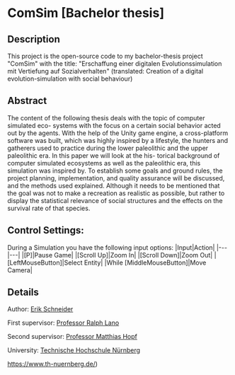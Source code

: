 # ComSim [Bachelor thesis]

## Description
This project is the open-source code to my bachelor-thesis project "ComSim" with the title: "Erschaffung einer digitalen Evolutionssimulation mit Vertiefung auf Sozialverhalten" (translated: Creation of a digital evolution-simulation with social behaviour)

## Abstract 
The content of the following thesis deals with the topic of computer simulated eco-
systems with the focus on a certain social behavior acted out by the agents. With
the help of the Unity game engine, a cross-platform software was built, which was
highly inspired by a lifestyle, the hunters and gatherers used to practice during the
lower paleolithic and the upper paleolithic era. In this paper we will look at the his-
torical background of computer simulated ecosystems as well as the paleolithic era,
this simulation was inspired by. To establish some goals and ground rules, the project
planning, implementation, and quality assurance will be discussed, and the methods
used explained. Although it needs to be mentioned that the goal was not to make
a recreation as realistic as possible, but rather to display the statistical relevance of
social structures and the effects on the survival rate of that species.

## Control Settings:
During a Simulation you have the following input options:
|Input|Action|
|---|---|
|[P]|Pause Game|
|[Scroll Up]|Zoom In|
|[Scroll Down]|Zoom Out|
|[LeftMouseButton]|Select Entity|
|While [MiddleMouseButton]|Move Camera|



## Details

Author: [Erik Schneider](https://github.com/PandaesDE)

First supervisor: [Professor Ralph Lano](https://www.th-nuernberg.de/person/lano-ralph/)

Second supervisor: [Professor Matthias Hopf](https://www.th-nuernberg.de/person/hopf-matthias/)

University: [Technische Hochschule Nürnberg](https://www.th-nuernberg.de/)

https://www.th-nuernberg.de/)